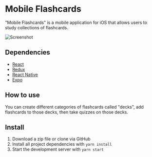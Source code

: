 # Mobile Flashcards

"Mobile Flashcards" is a mobile application for iOS that allows users to study collections of flashcards.

![Screenshot](https://mokajima.github.io/portfolio/images/mobile-flashcards.jpg)

## Dependencies

- [React](https://github.com/facebook/react)
- [Redux](https://github.com/reduxjs/redux)
- [React Native](https://github.com/facebook/react-native)
- [Expo](https://github.com/expo/expo)

## How to use

You can create different categories of flashcards called "decks", add flashcards to those decks, then take quizzes on those decks.

## Install

1. Download a zip file or clone via GitHub
2. Install all project dependencies with `yarn install`
3. Start the development server with `yarn start`
